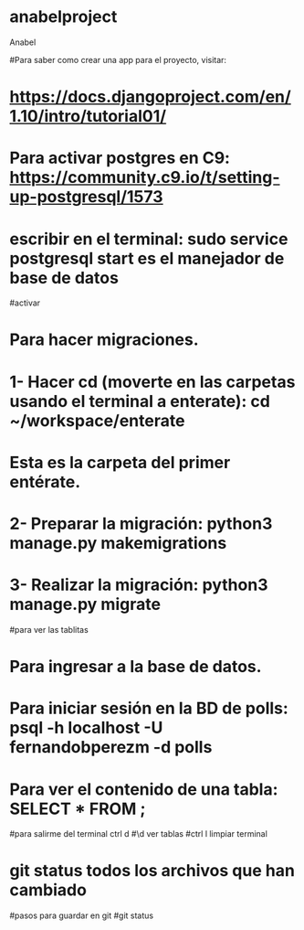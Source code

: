 # anabelproject
Anabel

#Para saber como crear una app para el proyecto, visitar: 
# https://docs.djangoproject.com/en/1.10/intro/tutorial01/

# Para activar postgres en C9: https://community.c9.io/t/setting-up-postgresql/1573
# escribir en el terminal: sudo service postgresql start             es el manejador de base de datos

#activar 
# Para hacer migraciones.
# 1- Hacer cd (moverte en las carpetas usando el terminal a enterate): cd ~/workspace/enterate
#    Esta es la carpeta del primer entérate.
# 2- Preparar la migración: python3 manage.py makemigrations
# 3- Realizar la migración: python3 manage.py migrate


#para ver las tablitas
# Para ingresar a la base de datos.
# Para iniciar sesión en la BD de polls: psql -h localhost -U fernandobperezm -d polls
# Para ver el contenido de una tabla: SELECT * FROM <NombreDeTabla>;
#para salirme del terminal ctrl d 
#\d ver tablas
#ctrl l limpiar terminal


# git status  todos los archivos que han cambiado


#pasos para guardar en git 
#git status



